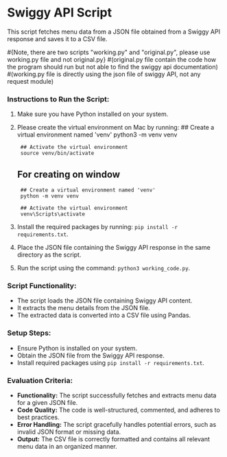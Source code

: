 # Swiggy API Script

This script fetches menu data from a JSON file obtained from a Swiggy API response and saves it to a CSV file.

#{Note, there are two scripts "working.py" and "original.py", please use working.py file and not original.py}
#(original.py file contain the code how the program should run but not able to find the swiggy api documentation)
#(working.py file is directly using the json file of swiggy API, not any request module)

### Instructions to Run the Script:
1. Make sure you have Python installed on your system.
2. Please create the virtual environment on Mac by running:
        ## Create a virtual environment named 'venv'
        python3 -m venv venv

        ## Activate the virtual environment
        source venv/bin/activate
    ## For creating on window 
        ## Create a virtual environment named 'venv'
        python -m venv venv

        ## Activate the virtual environment
        venv\Scripts\activate
3. Install the required packages by running: `pip install -r requirements.txt`.
4. Place the JSON file containing the Swiggy API response in the same directory as the script.
5. Run the script using the command: `python3 working_code.py`.

### Script Functionality:
- The script loads the JSON file containing Swiggy API content.
- It extracts the menu details from the JSON file.
- The extracted data is converted into a CSV file using Pandas.

### Setup Steps:
- Ensure Python is installed on your system.
- Obtain the JSON file from the Swiggy API response.
- Install required packages using `pip install -r requirements.txt`.

### Evaluation Criteria:
- **Functionality:** The script successfully fetches and extracts menu data for a given JSON file.
- **Code Quality:** The code is well-structured, commented, and adheres to best practices.
- **Error Handling:** The script gracefully handles potential errors, such as invalid JSON format or missing data.
- **Output:** The CSV file is correctly formatted and contains all relevant menu data in an organized manner.
